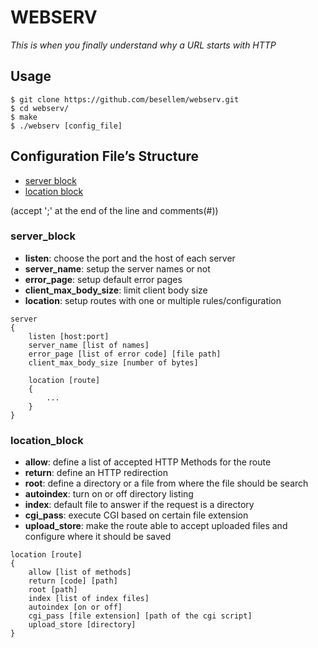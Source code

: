 # WEBSERV
*This is when you finally understand why a URL starts with HTTP*

## Usage
```
$ git clone https://github.com/besellem/webserv.git
$ cd webserv/
$ make
$ ./webserv [config_file]
```
## Configuration File’s Structure

- [server block](#server_block)
- [location block](#location_block)

(accept ';' at the end of the line and comments(#))

### server_block

- **listen**: choose the port and the host of each server
- **server_name**: setup the server names or not
- **error_page**: setup default error pages
- **client_max_body_size**: limit client body size
- **location**: setup routes with one or multiple rules/configuration

```
server
{
    listen [host:port]
    server_name [list of names]
    error_page [list of error code] [file path]
    client_max_body_size [number of bytes]
    
    location [route]
    {
        ...
    }
}
```

### location_block
- **allow**: define a list of accepted HTTP Methods for the route
- **return**: define an HTTP redirection
- **root**: define a directory or a file from where the file should be search
- **autoindex**: turn on or off directory listing
- **index**: default file to answer if the request is a directory
- **cgi_pass**: execute CGI based on certain file extension
- **upload_store**: make the route able to accept uploaded files and configure where it should be saved
```
location [route]
{
    allow [list of methods]
    return [code] [path]
    root [path]
    index [list of index files]
    autoindex [on or off]
    cgi_pass [file extension] [path of the cgi script]
    upload_store [directory]
}
```


